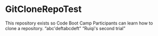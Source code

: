# GitCloneRepoTest
This repository exists so Code Boot Camp Participants can learn how to clone a repository.
“abc'deftabcdeft”
“Ruiqi's second trial”